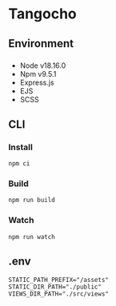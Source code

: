 # Tangocho

## Environment

###

- Node v18.16.0
- Npm v9.5.1
- Express.js
- EJS
- SCSS

## CLI

### Install

```
npm ci
```

### Build

```
npm run build
```

### Watch

```
npm run watch
```

## .env

```
STATIC_PATH_PREFIX="/assets"
STATIC_DIR_PATH="./public"
VIEWS_DIR_PATH="./src/views"
```
